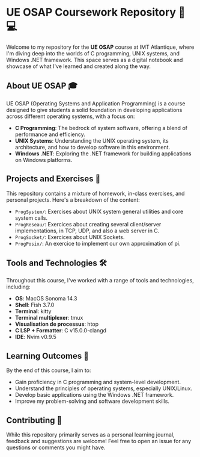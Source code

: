 # UE OSAP Coursework Repository 📘💻

Welcome to my repository for the **UE OSAP** course at IMT Atlantique, where I'm diving deep into the worlds of C programming, UNIX systems, and Windows .NET framework. This space serves as a digital notebook and showcase of what I've learned and created along the way.

## About UE OSAP 🎓

UE OSAP (Operating Systems and Application Programming) is a course designed to give students a solid foundation in developing applications across different operating systems, with a focus on:

- **C Programming**: The bedrock of system software, offering a blend of performance and efficiency.
- **UNIX Systems**: Understanding the UNIX operating system, its architecture, and how to develop software in this environment.
- **Windows .NET**: Exploring the .NET framework for building applications on Windows platforms.

## Projects and Exercises 🚀

This repository contains a mixture of homework, in-class exercises, and personal projects. Here's a breakdown of the content:

- `ProgSystem/`: Exercises about UNIX system general utilities and core system calls.
- `ProgReseau/`: Exercices about creating several client/server implementations, in TCP, UDP, and also a web server in C.
- `ProgSocket/`: Exercices about UNIX Sockets.
- `ProgPosix/`: An exercice to implement our own approximation of pi.

## Tools and Technologies 🛠️

Throughout this course, I've worked with a range of tools and technologies, including:

- **OS**: MacOS Sonoma 14.3
- **Shell**: Fish 3.7.0
- **Terminal**: kitty
- **Terminal multiplexer**: tmux
- **Visualisation de processus**: htop
- **C LSP + Formatter**: C v15.0.0-clangd
- **IDE**: Nvim v0.9.5

## Learning Outcomes 🎯

By the end of this course, I aim to:

- Gain proficiency in C programming and system-level development.
- Understand the principles of operating systems, especially UNIX/Linux.
- Develop basic applications using the Windows .NET framework.
- Improve my problem-solving and software development skills.


## Contributing 🤝

While this repository primarily serves as a personal learning journal, feedback and suggestions are welcome! Feel free to open an issue for any questions or comments you might have.
